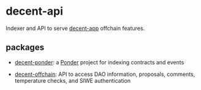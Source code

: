 # decent-api

Indexer and API to serve [decent-app](https://github.com/decent-org/decent-app) offchain features.

## packages

- [decent-ponder](./packages/decent-ponder): a [Ponder](https://github.com/ponder-sh/ponder) project for indexing contracts and events

- [decent-offchain](./packages/decent-offchain): API to access DAO information, proposals, comments, temperature checks, and SIWE authentication
